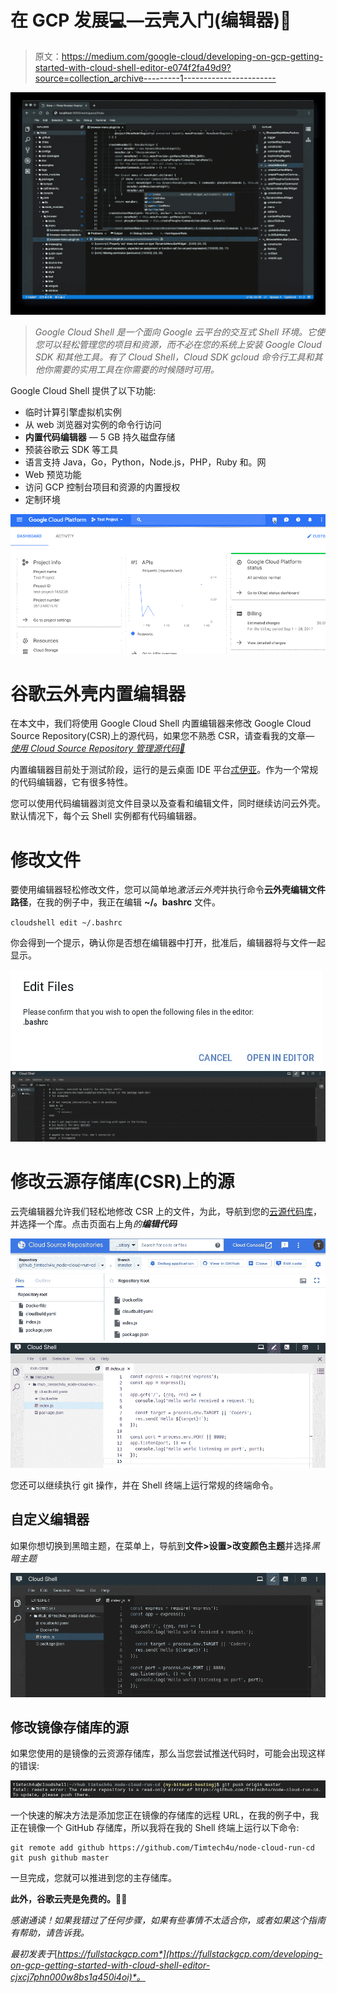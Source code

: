 # 在 GCP 发展💻—云壳入门(编辑器)📝

> 原文：<https://medium.com/google-cloud/developing-on-gcp-getting-started-with-cloud-shell-editor-e074f2fa49d9?source=collection_archive---------1----------------------->

![](img/93b0e5e7e0d15d9fe1cba07a50e4a346.png)

> *Google Cloud Shell 是一个面向 Google 云平台的交互式 Shell 环境。它使您可以轻松管理您的项目和资源，而不必在您的系统上安装 Google Cloud SDK 和其他工具。有了 Cloud Shell，Cloud SDK gcloud 命令行工具和其他你需要的实用工具在你需要的时候随时可用。*

Google Cloud Shell 提供了以下功能:

*   临时计算引擎虚拟机实例
*   从 web 浏览器对实例的命令行访问
*   **内置代码编辑器** — 5 GB 持久磁盘存储
*   预装谷歌云 SDK 等工具
*   语言支持 Java，Go，Python，Node.js，PHP，Ruby 和。网
*   Web 预览功能
*   访问 GCP 控制台项目和资源的内置授权
*   定制环境

![](img/b8d9a3658e9ec9b95c30e4641e9e07a9.png)

# 谷歌云外壳内置编辑器

在本文中，我们将使用 Google Cloud Shell 内置编辑器来修改 Google Cloud Source Repository(CSR)上的源代码，如果您不熟悉 CSR，请查看我的文章— [*使用 Cloud Source Repository 管理源代码📁*](https://fullstackgcp.com/developing-on-gcp-getting-started-with-cloud-shell-editor-cjxcj7phn000w8bs1q450i4oi)

内置编辑器目前处于测试阶段，运行的是云桌面 IDE 平台[忒伊亚](https://github.com/theia-ide/theia)。作为一个常规的代码编辑器，它有很多特性。

您可以使用代码编辑器浏览文件目录以及查看和编辑文件，同时继续访问云外壳。默认情况下，每个云 Shell 实例都有代码编辑器。

# 修改文件

要使用编辑器轻松修改文件，您可以简单地*激活云外壳*并执行命令**云外壳编辑文件路径**，在我的例子中，我正在编辑 **~/。bashrc** 文件。

`cloudshell edit ~/.bashrc`

你会得到一个提示，确认你是否想在编辑器中打开，批准后，编辑器将与文件一起显示。

![](img/4c2ab4556d04c33a54a5266ef1d52208.png)![](img/7a4cacfa405a6ce96f4c1c1267eca65d.png)

# 修改云源存储库(CSR)上的源

云壳编辑器允许我们轻松地修改 CSR 上的文件，为此，导航到您的[云源代码库](http://source.cloud.google.com)，并选择一个库。点击页面右上角*的**编辑代码***

![](img/d705b6dc5e2185ba20b9ee19f0954b82.png)![](img/53f8dff9f614280072817bf7d619b953.png)

您还可以继续执行 git 操作，并在 Shell 终端上运行常规的终端命令。

## 自定义编辑器

如果你想切换到黑暗主题，在菜单上，导航到**文件>设置>改变颜色主题**并选择*黑暗主题*

![](img/6c3f02fbec9883aff4f962d8ac479207.png)

## 修改镜像存储库的源

如果您使用的是镜像的云资源存储库，那么当您尝试推送代码时，可能会出现这样的错误:

![](img/698b20fff96d1e637df4dd6684c48089.png)

一个快速的解决方法是添加您正在镜像的存储库的远程 URL，在我的例子中，我正在镜像一个 GitHub 存储库，所以我将在我的 Shell 终端上运行以下命令:

```
git remote add github https://github.com/Timtech4u/node-cloud-run-cd git push github master
```

一旦完成，您就可以推进到您的主存储库。

**此外，谷歌云壳是免费的。🕺🕺**

*感谢通读！如果我错过了任何步骤，如果有些事情不太适合你，或者如果这个指南有帮助，请告诉我。*

*最初发表于*[*https://fullstackgcp.com*](https://fullstackgcp.com/developing-on-gcp-getting-started-with-cloud-shell-editor-cjxcj7phn000w8bs1q450i4oi)*。*
